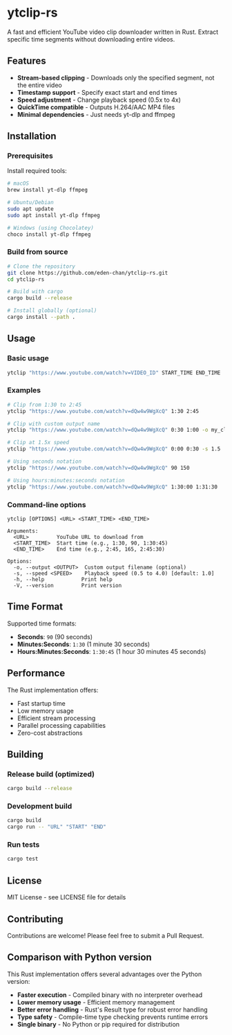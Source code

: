 # ytclip-rs

A fast and efficient YouTube video clip downloader written in Rust. Extract specific time segments without downloading entire videos.

## Features

- **Stream-based clipping** - Downloads only the specified segment, not the entire video
- **Timestamp support** - Specify exact start and end times
- **Speed adjustment** - Change playback speed (0.5x to 4x)
- **QuickTime compatible** - Outputs H.264/AAC MP4 files
- **Minimal dependencies** - Just needs yt-dlp and ffmpeg

## Installation

### Prerequisites

Install required tools:
```bash
# macOS
brew install yt-dlp ffmpeg

# Ubuntu/Debian
sudo apt update
sudo apt install yt-dlp ffmpeg

# Windows (using Chocolatey)
choco install yt-dlp ffmpeg
```

### Build from source

```bash
# Clone the repository
git clone https://github.com/eden-chan/ytclip-rs.git
cd ytclip-rs

# Build with cargo
cargo build --release

# Install globally (optional)
cargo install --path .
```

## Usage

### Basic usage

```bash
ytclip "https://www.youtube.com/watch?v=VIDEO_ID" START_TIME END_TIME
```

### Examples

```bash
# Clip from 1:30 to 2:45
ytclip "https://www.youtube.com/watch?v=dQw4w9WgXcQ" 1:30 2:45

# Clip with custom output name
ytclip "https://www.youtube.com/watch?v=dQw4w9WgXcQ" 0:30 1:00 -o my_clip.mp4

# Clip at 1.5x speed
ytclip "https://www.youtube.com/watch?v=dQw4w9WgXcQ" 0:00 0:30 -s 1.5

# Using seconds notation
ytclip "https://www.youtube.com/watch?v=dQw4w9WgXcQ" 90 150

# Using hours:minutes:seconds notation
ytclip "https://www.youtube.com/watch?v=dQw4w9WgXcQ" 1:30:00 1:31:30
```

### Command-line options

```
ytclip [OPTIONS] <URL> <START_TIME> <END_TIME>

Arguments:
  <URL>         YouTube URL to download from
  <START_TIME>  Start time (e.g., 1:30, 90, 1:30:45)
  <END_TIME>    End time (e.g., 2:45, 165, 2:45:30)

Options:
  -o, --output <OUTPUT>  Custom output filename (optional)
  -s, --speed <SPEED>    Playback speed (0.5 to 4.0) [default: 1.0]
  -h, --help            Print help
  -V, --version         Print version
```

## Time Format

Supported time formats:
- **Seconds**: `90` (90 seconds)
- **Minutes:Seconds**: `1:30` (1 minute 30 seconds)
- **Hours:Minutes:Seconds**: `1:30:45` (1 hour 30 minutes 45 seconds)

## Performance

The Rust implementation offers:
- Fast startup time
- Low memory usage
- Efficient stream processing
- Parallel processing capabilities
- Zero-cost abstractions

## Building

### Release build (optimized)
```bash
cargo build --release
```

### Development build
```bash
cargo build
cargo run -- "URL" "START" "END"
```

### Run tests
```bash
cargo test
```

## License

MIT License - see LICENSE file for details

## Contributing

Contributions are welcome! Please feel free to submit a Pull Request.

## Comparison with Python version

This Rust implementation offers several advantages over the Python version:
- **Faster execution** - Compiled binary with no interpreter overhead
- **Lower memory usage** - Efficient memory management
- **Better error handling** - Rust's Result type for robust error handling
- **Type safety** - Compile-time type checking prevents runtime errors
- **Single binary** - No Python or pip required for distribution